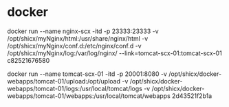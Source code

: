 # docker

docker run  --name nginx-scx -itd -p 23333:23333 -v /opt/shicx/myNginx/html:/usr/share/nginx/html -v /opt/shicx/myNginx/conf.d:/etc/nginx/conf.d -v /opt/shicx/myNginx/log:/var/log/nginx/ --link=tomcat-scx-01:tomcat-scx-01 c82521676580

docker run --name tomcat-scx-01 -itd -p 20001:8080 -v /opt/shicx/docker-webapps/tomcat-01/upload:/opt/upload -v /opt/shicx/docker-webapps/tomcat-01/logs:/usr/local/tomcat/logs -v /opt/shicx/docker-webapps/tomcat-01/webapps:/usr/local/tomcat/webapps 2d43521f2b1a